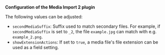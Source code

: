 **Configuration of the Media Import 2 plugin**

The following values can be adjusted:

- `secondMediaSuffix`: Suffix used to match secondary files.
  For example, if `secondMediaSuffix` is set to `_2`, the file `example.jpg` can match with e.g. `example_2.png`.
- `showExtensionActions`: If set to `true`, a media file's file extension can be used as a field setting.